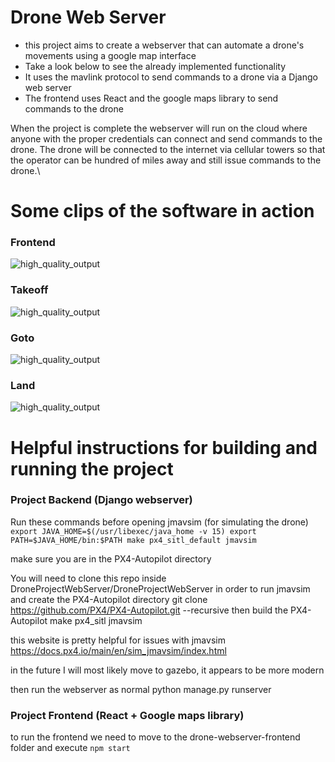 # Drone Web Server
* this project aims to create a webserver that can automate a drone's movements using a google map interface
* Take a look below to see the already implemented functionality
* It uses the mavlink protocol to send commands to a drone via a Django web server
* The frontend uses React and the google maps library to send commands to the drone 

When the project is complete the webserver will run on the cloud where anyone with the proper credentials 
can connect and send commands to the drone. The drone will be connected to the internet via cellular towers so that
the operator can be hundred of miles away and still issue commands to the drone.\

# Some clips of the software in action

### Frontend
![high_quality_output](https://github.com/user-attachments/assets/d612e68b-2ab1-439c-a31d-b96b05630627)

### Takeoff
![high_quality_output](https://github.com/user-attachments/assets/94455efd-4c0f-4bac-b757-6eaefee673e9)

### Goto
![high_quality_output](https://github.com/user-attachments/assets/6192b267-4eaa-4515-b91b-8dd9cbfcb887)

### Land
![high_quality_output](https://github.com/user-attachments/assets/01c14f71-025a-453b-a831-fc7335fef337)



# Helpful instructions for building and running the project

### Project Backend (Django webserver)
Run these commands before opening jmavsim (for simulating the drone)
`export JAVA_HOME=$(/usr/libexec/java_home -v 15)
export PATH=$JAVA_HOME/bin:$PATH
make px4_sitl_default jmavsim`

make sure you are in the PX4-Autopilot directory

You will need to clone this repo inside DroneProjectWebServer/DroneProjectWebServer in order to run jmavsim and create
the PX4-Autopilot directory
git clone https://github.com/PX4/PX4-Autopilot.git --recursive
then build the PX4-Autopilot
make px4_sitl jmavsim

this website is pretty helpful for issues with jmavsim
https://docs.px4.io/main/en/sim_jmavsim/index.html

in the future I will most likely move to gazebo, it appears to be more modern

then run the webserver as normal
python manage.py runserver

### Project Frontend (React + Google maps library)
to run the frontend we need to move to the drone-webserver-frontend folder and execute
`npm start`

